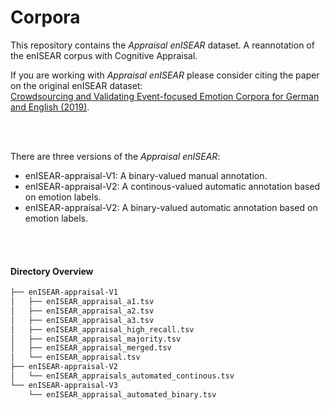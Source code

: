 # Corpora

This repository contains the *Appraisal enISEAR* dataset. A reannotation of the
enISEAR corpus with Cognitive Appraisal.

If you are working with *Appraisal enISEAR* please consider citing the paper on the original enISEAR dataset:  
[Crowdsourcing and Validating Event-focused Emotion Corpora for German and English (2019)](https://www.aclweb.org/anthology/P19-1391/).

<br>
<br>

There are three versions of the *Appraisal enISEAR*:
* enISEAR-appraisal-V1: A binary-valued manual annotation.
* enISEAR-appraisal-V2: A continous-valued automatic annotation based on emotion labels.
* enISEAR-appraisal-V2: A binary-valued automatic annotation based on emotion labels.


<br>
<br>

#### Directory Overview
``` bash
├── enISEAR-appraisal-V1
│   ├── enISEAR_appraisal_a1.tsv
│   ├── enISEAR_appraisal_a2.tsv
│   ├── enISEAR_appraisal_a3.tsv
│   ├── enISEAR_appraisal_high_recall.tsv
│   ├── enISEAR_appraisal_majority.tsv
│   ├── enISEAR_appraisal_merged.tsv
│   └── enISEAR_appraisal.tsv
├── enISEAR-appraisal-V2
│   └── enISEAR_appraisals_automated_continous.tsv
└── enISEAR-appraisal-V3
    └── enISEAR_appraisal_automated_binary.tsv

```
